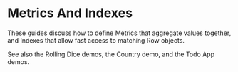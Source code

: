 # Metrics And Indexes

These guides discuss how to define Metrics that aggregate values together, and
Indexes that allow fast access to matching Row objects.

See also the Rolling Dice demos, the Country demo, and the Todo App demos.
